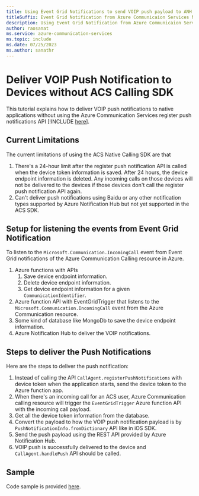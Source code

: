 ```yaml
---
title: Using Event Grid Notifications to send VOIP push payload to ANH.
titleSuffix: Event Grid Notification from Azure Communicaion Services Native Calling for Incoming VOIP payload. 
description: Using Event Grid Notification from Azure Communicaion Services Native Calling to Incoming VOIP payload to devices via ANH. 
author: raosanat
ms.service: azure-communication-services
ms.topic: include
ms.date: 07/25/2023
ms.author: sanathr
---
```


# Deliver VOIP Push Notification to Devices without ACS Calling SDK

This tutorial explains how to deliver VOIP push notifications to native applications without using the Azure Communication Services register push notifications API [!INCLUDE [here](../how-tos/calling-sdk/push-notifications.md)].

## Current Limitations
The current limitations of using the ACS Native Calling SDK are that 
 1. There's a 24-hour limit after the register push notification API is called when the device token information is saved. After 24 hours, the device endpoint information is deleted. Any incoming calls on those devices will not be delivered to the devices if those devices don't call the register push notification API again.
 2. Can't deliver push notifications using Baidu or any other notification types supported by Azure Notification Hub but not yet supported in the ACS SDK.

## Setup for listening the events from Event Grid Notification
To listen to the `Microsoft.Communication.IncomingCall` event from Event Grid notifications of the Azure Communication Calling resource in Azure.
1. Azure functions with APIs
    1. Save device endpoint information.
    2. Delete device endpoint information.
    3. Get device endpoint information for a given `CommunicationIdentifier`.
2. Azure function API with EventGridTrigger that listens to the `Microsoft.Communication.IncomingCall` event from the Azure Communication resource.
3. Some kind of database like MongoDb to save the device endpoint information.
4. Azure Notification Hub to deliver the VOIP notifications.

## Steps to deliver the Push Notifications
Here are the steps to deliver the push notification:
1. Instead of calling the API `CallAgent.registerPushNotifications` with device token when the application starts, send the device token to the Azure function app.
2. When there's an incoming call for an ACS user, Azure Communication calling resource will trigger the `EventGridTrigger` Azure function API with the incoming call payload.
3. Get all the device token information from the database.
4. Convert the payload to how the VOIP push notification payload is by `PushNotificationInfo.fromDictionary` API like in iOS SDK.
5. Send the push payload using the REST API provided by Azure Notification Hub.
6. VOIP push is successfully delivered to the device and `CallAgent.handlePush` API should be called.

## Sample
Code sample is provided [here](https://github.com/Azure-Samples/communication-services-ios-quickstarts). 
